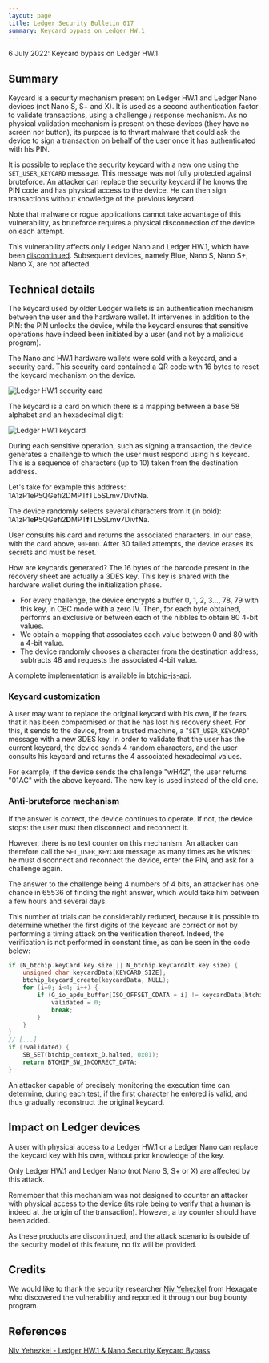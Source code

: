 ```yaml
---
layout: page
title: Ledger Security Bulletin 017
summary: Keycard bypass on Ledger HW.1
---
```


6 July 2022: Keycard bypass on Ledger HW.1

## Summary

Keycard is a security mechanism present on Ledger HW.1 and Ledger Nano devices (not Nano S, S+ and X). It is used as a second authentication factor to validate transactions, using a challenge / response mechanism. As no physical validation mechanism is present on these devices (they have no screen nor button), its purpose is to thwart malware that could ask the device to sign a transaction on behalf of the user once it has authenticated with his PIN.

It is possible to  replace the security keycard with a new one using the `SET_USER_KEYCARD` message. This message was not fully protected against bruteforce. An attacker can replace the security keycard if he knows the PIN code and has physical access to the device. He can then sign transactions without knowledge of the previous keycard.

Note that malware or rogue applications cannot take advantage of this vulnerability, as bruteforce requires a physical disconnection of the device on each attempt.

This vulnerability affects only Ledger Nano and Ledger HW.1, which have been [discontinued](https://support.ledger.com/hc/en-us/articles/360010500620-Discontinued-products). Subsequent devices, namely Blue, Nano S, Nano S+, Nano X, are not affected.

## Technical details

The keycard used by older Ledger wallets is an authentication mechanism between the user and the hardware wallet. It intervenes in addition to the PIN: the PIN unlocks the device, while the keycard ensures that sensitive operations have indeed been initiated by a user (and not by a malicious program).

The Nano and HW.1 hardware wallets were sold with a keycard, and a security card. This security card contained a QR code with 16 bytes to reset the keycard mechanism on the device.

![Ledger HW.1 security card](/lsb/hw1-qrcode.jpg)

The keycard is a card on which there is a mapping between a base 58 alphabet and an hexadecimal digit:

![Ledger HW.1 keycard](/lsb/hw1-keycard.jpg)

During each sensitive operation, such as signing a transaction, the device generates a challenge to which the user must respond using his keycard. This is a sequence of characters (up to 10) taken from the destination address.

Let's take for example this address: 1A1zP1eP5QGefi2DMPTfTL5SLmv7DivfNa.

The device randomly selects several characters from it (in bold): 1A1zP1e**P**5QGe**f**i2**D**MPT**f**TL5SLm**v**7Divf**N**a.

User consults his card and returns the associated characters. In our case, with the card above, `90F00D`. After 30 failed attempts, the device erases its secrets and must be reset.

How are keycards generated? The 16 bytes of the barcode present in the recovery sheet are actually a 3DES key. This key is shared with the hardware wallet during the initialization phase.

- For every challenge, the device encrypts a buffer 0, 1, 2, 3..., 78, 79 with this key, in CBC mode with a zero IV. Then, for each byte obtained, performs an exclusive or between each of the nibbles to obtain 80 4-bit values.
- We obtain a mapping that associates each value between 0 and 80 with a 4-bit value.
- The device randomly chooses a character from the destination address, subtracts 48 and requests the associated 4-bit value.

A complete implementation is available in [btchip-js-api](https://github.com/LedgerHQ/btchip-js-api/blob/master/samples/keycard/buildKeycard.html).

### Keycard customization

A user may want to replace the original keycard with his own, if he fears that it has been compromised or that he has lost his recovery sheet. For this, it sends to the device, from a trusted machine, a "`SET_USER_KEYCARD`" message with a new 3DES key. In order to validate that the user has the current keycard, the device sends 4 random characters, and the user consults his keycard and returns the 4 associated hexadecimal values.

For example, if the device sends the challenge "wH42", the user returns "01AC" with the above keycard. The new key is used instead of the old one.

### Anti-bruteforce mechanism

If the answer is correct, the device continues to operate. If not, the device stops: the user must then disconnect and reconnect it.

However, there is no test counter on this mechanism. An attacker can therefore call the `SET_USER_KEYCARD` message as many times as he wishes: he must disconnect and reconnect the device, enter the PIN, and ask for a challenge again.

The answer to the challenge being 4 numbers of 4 bits, an attacker has one chance in 65536 of finding the right answer, which would take him between a few hours and several days.

This number of trials can be considerably reduced, because it is possible to determine whether the first digits of the keycard are correct or not by performing a timing attack on the verification thereof. Indeed, the verification is not performed in constant time, as can be seen in the code below:

```c
if (N_btchip.keyCard.key.size || N_btchip.keyCardAlt.key.size) {
    unsigned char keycardData[KEYCARD_SIZE];
    btchip_keycard_create(keycardData, NULL);
    for (i=0; i<4; i++) {
        if (G_io_apdu_buffer[ISO_OFFSET_CDATA + i] != keycardData[btchip_context_D.keycardChallenge[i]]) {
            validated = 0;
            break;
        }
    }
}
// [...]
if (!validated) {
    SB_SET(btchip_context_D.halted, 0x01);
    return BTCHIP_SW_INCORRECT_DATA;
}
```

An attacker capable of precisely monitoring the execution time can determine, during each test, if the first character he entered is valid, and thus gradually reconstruct the original keycard.

## Impact on Ledger devices

A user with physical access to a Ledger HW.1 or a Ledger Nano can replace the keycard key with his own, without prior knowledge of the key.

Only Ledger HW.1 and Ledger Nano (not Nano S, S+ or X) are affected by this attack.

Remember that this mechanism was not designed to counter an attacker with physical access to the device (its role being to verify that a human is indeed at the origin of the transaction). However, a try counter should have been added.

As these products are discontinued, and the attack scenario is outside of the security model of this feature, no fix will be provided.

## Credits

We would like to thank the security researcher [Niv Yehezkel](https://x.com/invlpgtbl) from Hexagate who discovered the vulnerability and reported it through our bug bounty program.

## References

[Niv Yehezkel - Ledger HW.1 & Nano Security Keycard Bypass](https://medium.com/@niv_28183/ledger-hw-1-nano-security-keycard-bypass-dc868f2893)

